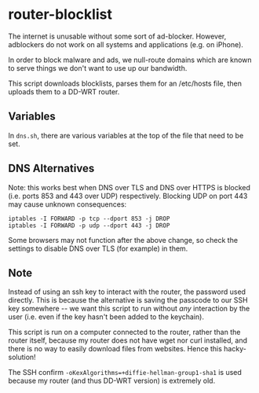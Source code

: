 # router-blocklist

The internet is unusable without some sort of ad-blocker. However, adblockers do not work on all systems and applications (e.g. on iPhone).

In order to block malware and ads, we null-route domains which are known to serve things we don't want to use up our bandwidth.

This script downloads blocklists, parses them for an /etc/hosts file, then uploads them to a DD-WRT router.

## Variables

In `dns.sh`, there are various variables at the top of the file that need to be set.

## DNS Alternatives

Note: this works best when DNS over TLS and DNS over HTTPS is blocked (i.e. ports 853 and 443 over UDP) respectively. Blocking UDP on port 443 may cause unknown consequences:
```
iptables -I FORWARD -p tcp --dport 853 -j DROP
iptables -I FORWARD -p udp --dport 443 -j DROP
```
Some browsers may not function after the above change, so check the settings to disable DNS over TLS (for example) in them.

## Note

Instead of using an ssh key to interact with the router, the password used directly.
This is because the alternative is saving the passcode to our SSH key somewhere -- we want this script to run without _any_ interaction by the user (i.e. even if the key hasn't been added to the keychain).

This script is run on a computer connected to the router, rather than the router itself, because my router does not have wget nor curl installed, and there is no way to easily download files from websites. Hence this hacky-solution!

The SSH confirm `-oKexAlgorithms=+diffie-hellman-group1-sha1` is used because my router (and thus DD-WRT version) is extremely old.
